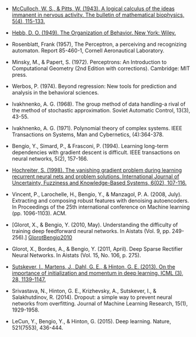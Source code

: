 - [McCulloch, W. S., & Pitts, W. (1943). A logical calculus of the ideas
  immanent in nervous activity. The bulletin of mathematical biophysics, 5(4),
  115-133.][McCullochPitts1943]

- [Hebb, D. O. (1949). The Organization of Behavior. New York:
  Wiley.][Hebb1949]

- Rosenblatt, Frank (1957), The Perceptron, a perceiving and recognizing
  automaton. Report 85-460-1, Cornell Aeronautical Laboratory.

- Minsky, M., & Papert, S. (1972). Perceptrons: An Introduction to
  Computational Geometry (2nd Edition with corrections). Cambridge: MIT press.

- Werbos, P. (1974). Beyond regression: New tools for prediction and analysis
  in the behavioral sciences.

- Ivakhnenko, A. G. (1968). The group method of data handling-a rival of the
  method of stochastic approximation. Soviet Automatic Control, 13(3), 43-55.

- Ivakhnenko, A. G. (1971). Polynomial theory of complex systems. IEEE
  Transactions on Systems, Man and Cybernetics, (4):364-378.

- Bengio, Y., Simard, P., & Frasconi, P. (1994). Learning long-term
  dependencies with gradient descent is difficult. IEEE transactions on neural
  networks, 5(2), 157-166.

- [Hochreiter, S. (1998). The vanishing gradient problem during learning
  recurrent neural nets and problem solutions. International Journal of
  Uncertainty, Fuzziness and Knowledge-Based Systems, 6(02),
  107-116.][Hochreiter1998]

- Vincent, P., Larochelle, H., Bengio, Y., & Manzagol, P. A. (2008, July).
  Extracting and composing robust features with denoising autoencoders. In
  Proceedings of the 25th international conference on Machine learning (pp.
  1096-1103). ACM.

- [Glorot, X., & Bengio, Y. (2010, May). Understanding the difficulty of
  training deep feedforward neural networks. In Aistats (Vol. 9, pp. 249-256).]
  [GlorotBengio2010]

- Glorot, X., Bordes, A., & Bengio, Y. (2011, April). Deep Sparse Rectifier
  Neural Networks. In Aistats (Vol. 15, No. 106, p. 275).

- [Sutskever, I., Martens, J., Dahl, G. E., & Hinton, G. E. (2013). On the
  importance of initialization and momentum in deep learning. ICML (3), 28,
  1139-1147.][SutskeverEtAl2013]

- Srivastava, N., Hinton, G. E., Krizhevsky, A., Sutskever, I., &
  Salakhutdinov, R. (2014). Dropout: a simple way to prevent neural networks
  from overfitting. Journal of Machine Learning Research, 15(1), 1929-1958.

- LeCun, Y., Bengio, Y., & Hinton, G. (2015). Deep learning. Nature, 521(7553),
  436-444.


[McCullochPitts1943]: http://www.minicomplexity.org/pubs/1943-mcculloch-pitts-bmb.pdf
[Hebb1949]: http://s-f-walker.org.uk/pubsebooks/pdfs/The_Organization_of_Behavior-Donald_O._Hebb.pdf
[Hochreiter1998]: http://www.bioinf.jku.at/publications/older/2304.pdf
[GlorotBengio2010]: http://www.jmlr.org/proceedings/papers/v9/glorot10a/glorot10a.pdf
[SutskeverEtAl2013]: http://www.jmlr.org/proceedings/papers/v28/sutskever13.pdf
